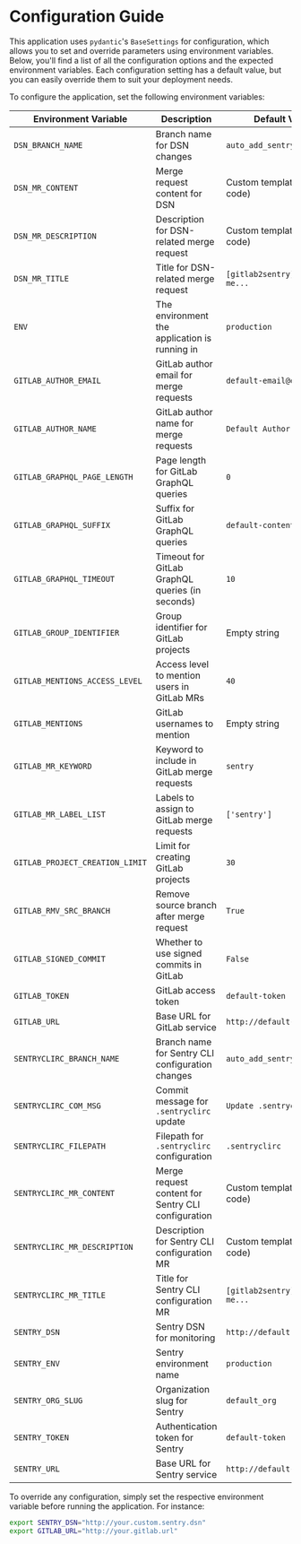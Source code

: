 # Configuration Guide

This application uses `pydantic`'s `BaseSettings` for configuration, which allows you to set and override parameters using environment variables. Below, you'll find a list of all the configuration options and the expected environment variables. Each configuration setting has a default value, but you can easily override them to suit your deployment needs.

To configure the application, set the following environment variables:

| Environment Variable            | Description                                        | Default Value                 |
| ------------------------------- | -------------------------------------------------- | ----------------------------- |
| `DSN_BRANCH_NAME`               | Branch name for DSN changes                        | `auto_add_sentry_dsn`         |
| `DSN_MR_CONTENT`                | Merge request content for DSN                      | Custom template (see code)    |
| `DSN_MR_DESCRIPTION`            | Description for DSN-related merge request          | Custom template (see code)    |
| `DSN_MR_TITLE`                  | Title for DSN-related merge request                | `[gitlab2sentry] Merge me...` |
| `ENV`                           | The environment the application is running in      | `production`                  |
| `GITLAB_AUTHOR_EMAIL`           | GitLab author email for merge requests             | `default-email@example.com`   |
| `GITLAB_AUTHOR_NAME`            | GitLab author name for merge requests              | `Default Author`              |
| `GITLAB_GRAPHQL_PAGE_LENGTH`    | Page length for GitLab GraphQL queries             | `0`                           |
| `GITLAB_GRAPHQL_SUFFIX`         | Suffix for GitLab GraphQL queries                  | `default-content`             |
| `GITLAB_GRAPHQL_TIMEOUT`        | Timeout for GitLab GraphQL queries (in seconds)    | `10`                          |
| `GITLAB_GROUP_IDENTIFIER`       | Group identifier for GitLab projects               | Empty string                  |
| `GITLAB_MENTIONS_ACCESS_LEVEL`  | Access level to mention users in GitLab MRs        | `40`                          |
| `GITLAB_MENTIONS`               | GitLab usernames to mention                        | Empty string                  |
| `GITLAB_MR_KEYWORD`             | Keyword to include in GitLab merge requests        | `sentry`                      |
| `GITLAB_MR_LABEL_LIST`          | Labels to assign to GitLab merge requests          | `['sentry']`                  |
| `GITLAB_PROJECT_CREATION_LIMIT` | Limit for creating GitLab projects                 | `30`                          |
| `GITLAB_RMV_SRC_BRANCH`         | Remove source branch after merge request           | `True`                        |
| `GITLAB_SIGNED_COMMIT`          | Whether to use signed commits in GitLab            | `False`                       |
| `GITLAB_TOKEN`                  | GitLab access token                                | `default-token`               |
| `GITLAB_URL`                    | Base URL for GitLab service                        | `http://default-gitlab-url`   |
| `SENTRYCLIRC_BRANCH_NAME`       | Branch name for Sentry CLI configuration changes   | `auto_add_sentry`             |
| `SENTRYCLIRC_COM_MSG`           | Commit message for `.sentryclirc` update           | `Update .sentryclirc`         |
| `SENTRYCLIRC_FILEPATH`          | Filepath for `.sentryclirc` configuration          | `.sentryclirc`                |
| `SENTRYCLIRC_MR_CONTENT`        | Merge request content for Sentry CLI configuration | Custom template (see code)    |
| `SENTRYCLIRC_MR_DESCRIPTION`    | Description for Sentry CLI configuration MR        | Custom template (see code)    |
| `SENTRYCLIRC_MR_TITLE`          | Title for Sentry CLI configuration MR              | `[gitlab2sentry] Merge me...` |
| `SENTRY_DSN`                    | Sentry DSN for monitoring                          | `http://default.sentry.com`   |
| `SENTRY_ENV`                    | Sentry environment name                            | `production`                  |
| `SENTRY_ORG_SLUG`               | Organization slug for Sentry                       | `default_org`                 |
| `SENTRY_TOKEN`                  | Authentication token for Sentry                    | `default-token`               |
| `SENTRY_URL`                    | Base URL for Sentry service                        | `http://default-sentry-url`   |

To override any configuration, simply set the respective environment variable before running the application. For instance:

```sh
export SENTRY_DSN="http://your.custom.sentry.dsn"
export GITLAB_URL="http://your.gitlab.url"
```
